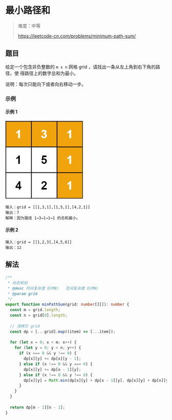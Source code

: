 # 最小路径和

> 难度：中等
>
> https://leetcode-cn.com/problems/minimum-path-sum/

## 题目

给定一个包含非负整数的 `m x n` 网格 grid ，请找出一条从左上角到右下角的路径，使
得路径上的数字总和为最小。

说明：每次只能向下或者向右移动一步。

### 示例

#### 示例 1

![minimum-path-sum](../../assets/images/problemset/minimum-path-sum.jpg)

```
输入：grid = [[1,3,1],[1,5,1],[4,2,1]]
输出：7
解释：因为路径 1→3→1→1→1 的总和最小。
```

#### 示例 2

```
输入：grid = [[1,2,3],[4,5,6]]
输出：12
```

## 解法

```typescript
/**
 * 动态规划
 * @desc 时间复杂度 O(MN)   空间复杂度 O(MN)
 * @param grid
 */
export function minPathSum(grid: number[][]): number {
  const m = grid.length;
  const n = grid[0].length;

  // 深拷贝 grid
  const dp = [...grid].map((item) => [...item]);

  for (let x = 0; x < m; x++) {
    for (let y = 0; y < n; y++) {
      if (x === 0 && y !== 0) {
        dp[x][y] += dp[x][y - 1];
      } else if (x !== 0 && y === 0) {
        dp[x][y] += dp[x - 1][y];
      } else if (x !== 0 && y !== 0) {
        dp[x][y] = Math.min(dp[x][y] + dp[x - 1][y], dp[x][y] + dp[x][y - 1]);
      }
    }
  }

  return dp[m - 1][n - 1];
}
```
